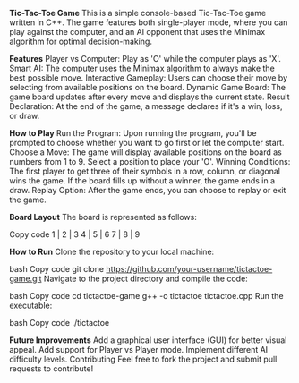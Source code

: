 **Tic-Tac-Toe Game**
This is a simple console-based Tic-Tac-Toe game written in C++. The game features both single-player mode, where you can play against the computer, and an AI opponent that uses the Minimax algorithm for optimal decision-making.

**Features**
Player vs Computer: Play as 'O' while the computer plays as 'X'.
Smart AI: The computer uses the Minimax algorithm to always make the best possible move.
Interactive Gameplay: Users can choose their move by selecting from available positions on the board.
Dynamic Game Board: The game board updates after every move and displays the current state.
Result Declaration: At the end of the game, a message declares if it's a win, loss, or draw.


**How to Play**
Run the Program: Upon running the program, you'll be prompted to choose whether you want to go first or let the computer start.
Choose a Move: The game will display available positions on the board as numbers from 1 to 9. Select a position to place your 'O'.
Winning Conditions: The first player to get three of their symbols in a row, column, or diagonal wins the game. If the board fills up without a winner, the game ends in a draw.
Replay Option: After the game ends, you can choose to replay or exit the game.



**Board Layout**
The board is represented as follows:

Copy code
  1 | 2 | 3
  4 | 5 | 6
  7 | 8 | 9


  
**How to Run**
Clone the repository to your local machine:

bash
Copy code
git clone https://github.com/your-username/tictactoe-game.git
Navigate to the project directory and compile the code:

bash
Copy code
cd tictactoe-game
g++ -o tictactoe tictactoe.cpp
Run the executable:

bash
Copy code
./tictactoe




**Future Improvements**
Add a graphical user interface (GUI) for better visual appeal.
Add support for Player vs Player mode.
Implement different AI difficulty levels.
Contributing
Feel free to fork the project and submit pull requests to contribute!
